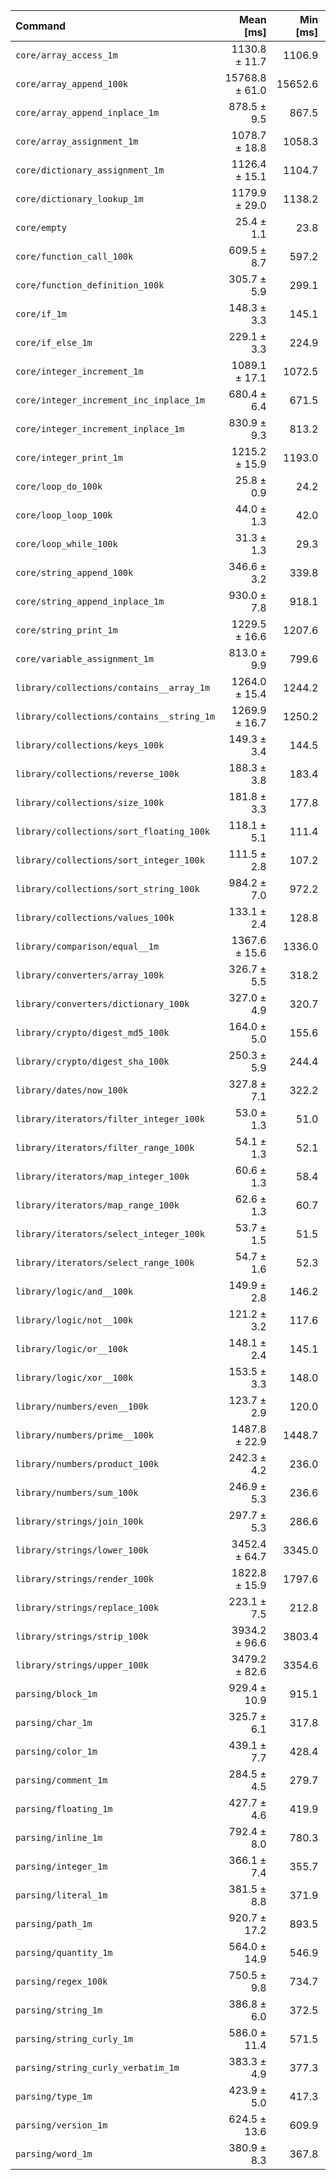 | Command | Mean [ms] | Min [ms] | Max [ms] |
|:---|---:|---:|---:|
| `core/array_access_1m` | 1130.8 ± 11.7 | 1106.9 | 1146.3 | 44.57 ± 2.00 |
| `core/array_append_100k` | 15768.8 ± 61.0 | 15652.6 | 15849.7 | 621.56 ± 27.31 |
| `core/array_append_inplace_1m` | 878.5 ± 9.5 | 867.5 | 899.6 | 34.63 ± 1.56 |
| `core/array_assignment_1m` | 1078.7 ± 18.8 | 1058.3 | 1119.9 | 42.52 ± 2.00 |
| `core/dictionary_assignment_1m` | 1126.4 ± 15.1 | 1104.7 | 1144.4 | 44.40 ± 2.03 |
| `core/dictionary_lookup_1m` | 1179.9 ± 29.0 | 1138.2 | 1251.0 | 46.51 ± 2.34 |
| `core/empty` | 25.4 ± 1.1 | 23.8 | 30.0 |
| `core/function_call_100k` | 609.5 ± 8.7 | 597.2 | 621.8 | 24.02 ± 1.11 |
| `core/function_definition_100k` | 305.7 ± 5.9 | 299.1 | 316.4 | 12.05 ± 0.58 |
| `core/if_1m` | 148.3 ± 3.3 | 145.1 | 159.7 | 5.84 ± 0.29 |
| `core/if_else_1m` | 229.1 ± 3.3 | 224.9 | 236.6 | 9.03 ± 0.42 |
| `core/integer_increment_1m` | 1089.1 ± 17.1 | 1072.5 | 1132.0 | 42.93 ± 2.00 |
| `core/integer_increment_inc_inplace_1m` | 680.4 ± 6.4 | 671.5 | 694.7 | 26.82 ± 1.20 |
| `core/integer_increment_inplace_1m` | 830.9 ± 9.3 | 813.2 | 847.1 | 32.75 ± 1.48 |
| `core/integer_print_1m` | 1215.2 ± 15.9 | 1193.0 | 1241.5 | 47.90 ± 2.19 |
| `core/loop_do_100k` | 25.8 ± 0.9 | 24.2 | 30.9 | 1.02 ± 0.06 |
| `core/loop_loop_100k` | 44.0 ± 1.3 | 42.0 | 48.3 | 1.73 ± 0.09 |
| `core/loop_while_100k` | 31.3 ± 1.3 | 29.3 | 36.6 | 1.23 ± 0.07 |
| `core/string_append_100k` | 346.6 ± 3.2 | 339.8 | 349.1 | 13.66 ± 0.61 |
| `core/string_append_inplace_1m` | 930.0 ± 7.8 | 918.1 | 941.6 | 36.66 ± 1.63 |
| `core/string_print_1m` | 1229.5 ± 16.6 | 1207.6 | 1270.4 | 48.46 ± 2.22 |
| `core/variable_assignment_1m` | 813.0 ± 9.9 | 799.6 | 829.6 | 32.05 ± 1.46 |
| `library/collections/contains__array_1m` | 1264.0 ± 15.4 | 1244.2 | 1290.6 | 49.82 ± 2.26 |
| `library/collections/contains__string_1m` | 1269.9 ± 16.7 | 1250.2 | 1312.5 | 50.06 ± 2.29 |
| `library/collections/keys_100k` | 149.3 ± 3.4 | 144.5 | 154.3 | 5.88 ± 0.29 |
| `library/collections/reverse_100k` | 188.3 ± 3.8 | 183.4 | 196.3 | 7.42 ± 0.36 |
| `library/collections/size_100k` | 181.8 ± 3.3 | 177.8 | 188.5 | 7.17 ± 0.34 |
| `library/collections/sort_floating_100k` | 118.1 ± 5.1 | 111.4 | 130.8 | 4.66 ± 0.29 |
| `library/collections/sort_integer_100k` | 111.5 ± 2.8 | 107.2 | 118.3 | 4.40 ± 0.22 |
| `library/collections/sort_string_100k` | 984.2 ± 7.0 | 972.2 | 993.9 | 38.79 ± 1.72 |
| `library/collections/values_100k` | 133.1 ± 2.4 | 128.8 | 138.7 | 5.25 ± 0.25 |
| `library/comparison/equal__1m` | 1367.6 ± 15.6 | 1336.0 | 1387.2 | 53.91 ± 2.44 |
| `library/converters/array_100k` | 326.7 ± 5.5 | 318.2 | 334.6 | 12.88 ± 0.60 |
| `library/converters/dictionary_100k` | 327.0 ± 4.9 | 320.7 | 335.6 | 12.89 ± 0.60 |
| `library/crypto/digest_md5_100k` | 164.0 ± 5.0 | 155.6 | 174.8 | 6.47 ± 0.35 |
| `library/crypto/digest_sha_100k` | 250.3 ± 5.9 | 244.4 | 266.3 | 9.87 ± 0.49 |
| `library/dates/now_100k` | 327.8 ± 7.1 | 322.2 | 344.7 | 12.92 ± 0.63 |
| `library/iterators/filter_integer_100k` | 53.0 ± 1.3 | 51.0 | 56.4 | 2.09 ± 0.10 |
| `library/iterators/filter_range_100k` | 54.1 ± 1.3 | 52.1 | 58.7 | 2.13 ± 0.11 |
| `library/iterators/map_integer_100k` | 60.6 ± 1.3 | 58.4 | 63.9 | 2.39 ± 0.12 |
| `library/iterators/map_range_100k` | 62.6 ± 1.3 | 60.7 | 66.4 | 2.47 ± 0.12 |
| `library/iterators/select_integer_100k` | 53.7 ± 1.5 | 51.5 | 59.5 | 2.12 ± 0.11 |
| `library/iterators/select_range_100k` | 54.7 ± 1.6 | 52.3 | 60.8 | 2.16 ± 0.11 |
| `library/logic/and__100k` | 149.9 ± 2.8 | 146.2 | 158.5 | 5.91 ± 0.28 |
| `library/logic/not__100k` | 121.2 ± 3.2 | 117.6 | 131.6 | 4.78 ± 0.24 |
| `library/logic/or__100k` | 148.1 ± 2.4 | 145.1 | 152.0 | 5.84 ± 0.27 |
| `library/logic/xor__100k` | 153.5 ± 3.3 | 148.0 | 161.3 | 6.05 ± 0.29 |
| `library/numbers/even__100k` | 123.7 ± 2.9 | 120.0 | 130.1 | 4.87 ± 0.24 |
| `library/numbers/prime__100k` | 1487.8 ± 22.9 | 1448.7 | 1515.6 | 58.64 ± 2.72 |
| `library/numbers/product_100k` | 242.3 ± 4.2 | 236.0 | 249.9 | 9.55 ± 0.45 |
| `library/numbers/sum_100k` | 246.9 ± 5.3 | 236.6 | 256.6 | 9.73 ± 0.47 |
| `library/strings/join_100k` | 297.7 ± 5.3 | 286.6 | 304.7 | 11.74 ± 0.55 |
| `library/strings/lower_100k` | 3452.4 ± 64.7 | 3345.0 | 3543.4 | 136.08 ± 6.48 |
| `library/strings/render_100k` | 1822.8 ± 15.9 | 1797.6 | 1850.1 | 71.85 ± 3.21 |
| `library/strings/replace_100k` | 223.1 ± 7.5 | 212.8 | 236.7 | 8.80 ± 0.49 |
| `library/strings/strip_100k` | 3934.2 ± 96.6 | 3803.4 | 4140.5 | 155.07 ± 7.78 |
| `library/strings/upper_100k` | 3479.2 ± 82.6 | 3354.6 | 3654.6 | 137.14 ± 6.83 |
| `parsing/block_1m` | 929.4 ± 10.9 | 915.1 | 954.3 | 36.64 ± 1.66 |
| `parsing/char_1m` | 325.7 ± 6.1 | 317.8 | 338.8 | 12.84 ± 0.61 |
| `parsing/color_1m` | 439.1 ± 7.7 | 428.4 | 451.9 | 17.31 ± 0.82 |
| `parsing/comment_1m` | 284.5 ± 4.5 | 279.7 | 292.6 | 11.22 ± 0.52 |
| `parsing/floating_1m` | 427.7 ± 4.6 | 419.9 | 435.1 | 16.86 ± 0.76 |
| `parsing/inline_1m` | 792.4 ± 8.0 | 780.3 | 805.4 | 31.24 ± 1.40 |
| `parsing/integer_1m` | 366.1 ± 7.4 | 355.7 | 374.4 | 14.43 ± 0.70 |
| `parsing/literal_1m` | 381.5 ± 8.8 | 371.9 | 395.3 | 15.04 ± 0.74 |
| `parsing/path_1m` | 920.7 ± 17.2 | 893.5 | 945.1 | 36.29 ± 1.73 |
| `parsing/quantity_1m` | 564.0 ± 14.9 | 546.9 | 587.8 | 22.23 ± 1.14 |
| `parsing/regex_100k` | 750.5 ± 9.8 | 734.7 | 761.6 | 29.58 ± 1.35 |
| `parsing/string_1m` | 386.8 ± 6.0 | 372.5 | 396.2 | 15.25 ± 0.71 |
| `parsing/string_curly_1m` | 586.0 ± 11.4 | 571.5 | 609.5 | 23.10 ± 1.11 |
| `parsing/string_curly_verbatim_1m` | 383.3 ± 4.9 | 377.3 | 390.7 | 15.11 ± 0.69 |
| `parsing/type_1m` | 423.9 ± 5.0 | 417.3 | 430.7 | 16.71 ± 0.76 |
| `parsing/version_1m` | 624.5 ± 13.6 | 609.9 | 651.7 | 24.62 ± 1.20 |
| `parsing/word_1m` | 380.9 ± 8.3 | 367.8 | 392.0 | 15.02 ± 0.73 |
